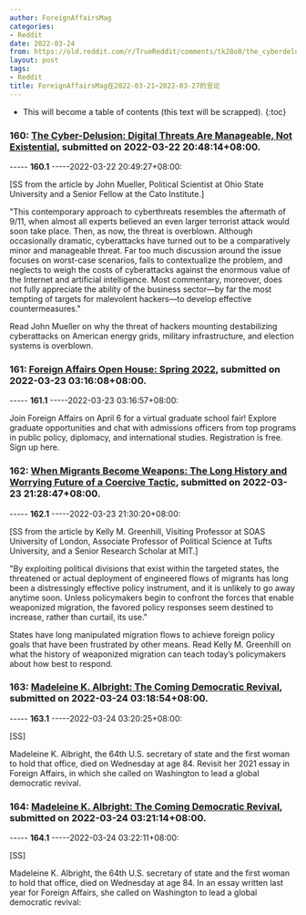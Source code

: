 ```yaml
---
author: ForeignAffairsMag
categories:
- Reddit
date: 2022-03-24
from: https://old.reddit.com/r/TrueReddit/comments/tk28o0/the_cyberdelusion_digital_threats_are_manageable/
layout: post
tags:
- Reddit
title: ForeignAffairsMag在2022-03-21~2022-03-27的言论
---
```


* This will become a table of contents (this text will be scrapped).
{:toc}

### 160: [The Cyber-Delusion: Digital Threats Are Manageable, Not Existential](https://old.reddit.com/r/TrueReddit/comments/tk28o0/the_cyberdelusion_digital_threats_are_manageable/), submitted on 2022-03-22 20:48:14+08:00.

----- __160.1__ -----2022-03-22 20:49:27+08:00:

\[SS from the article by John Mueller, Political Scientist at Ohio State University and a Senior Fellow at the Cato Institute.\]

"This contemporary approach to cyberthreats resembles the aftermath of 9/11, when almost all experts believed an even larger terrorist attack would soon take place. Then, as now, the threat is overblown. Although occasionally dramatic, cyberattacks have turned out to be a comparatively minor and manageable threat. Far too much discussion around the issue focuses on worst-case scenarios, fails to contextualize the problem, and neglects to weigh the costs of cyberattacks against the enormous value of the Internet and artificial intelligence. Most commentary, moreover, does not fully appreciate the ability of the business sector—by far the most tempting of targets for malevolent hackers—to develop effective countermeasures."

Read John Mueller on why the threat of hackers mounting destabilizing cyberattacks on American energy grids, military infrastructure, and election systems is overblown.

### 161: [Foreign Affairs Open House: Spring 2022](https://old.reddit.com/r/u_ForeignAffairsMag/comments/tkao18/foreign_affairs_open_house_spring_2022/), submitted on 2022-03-23 03:16:08+08:00.

----- __161.1__ -----2022-03-23 03:16:57+08:00:

Join Foreign Affairs on April 6 for a virtual graduate school fair! Explore graduate opportunities and chat with admissions officers from top programs in public policy, diplomacy, and international studies. Registration is free. Sign up here.

### 162: [When Migrants Become Weapons: The Long History and Worrying Future of a Coercive Tactic](https://old.reddit.com/r/geopolitics/comments/tktxti/when_migrants_become_weapons_the_long_history_and/), submitted on 2022-03-23 21:28:47+08:00.

----- __162.1__ -----2022-03-23 21:30:20+08:00:

\[SS from the article by Kelly M. Greenhill, Visiting Professor at SOAS University of London, Associate Professor of Political Science at Tufts University, and a Senior Research Scholar at MIT.\]

"By exploiting political divisions that exist within the targeted states, the threatened or actual deployment of engineered flows of migrants has long been a distressingly effective policy instrument, and it is unlikely to go away anytime soon. Unless policymakers begin to confront the forces that enable weaponized migration, the favored policy responses seem destined to increase, rather than curtail, its use."

States have long manipulated migration flows to achieve foreign policy goals that have been frustrated by other means. Read Kelly M. Greenhill on what the history of weaponized migration can teach today’s policymakers about how best to respond.

### 163: [Madeleine K. Albright: The Coming Democratic Revival](https://old.reddit.com/r/geopolitics/comments/tl8wiz/madeleine_k_albright_the_coming_democratic_revival/), submitted on 2022-03-24 03:18:54+08:00.

----- __163.1__ -----2022-03-24 03:20:25+08:00:

\[SS\]

Madeleine K. Albright, the 64th U.S. secretary of state and the first woman to hold that office, died on Wednesday at age 84. Revisit her 2021 essay in Foreign Affairs,  in which she called on Washington to lead a global democratic revival.

### 164: [Madeleine K. Albright: The Coming Democratic Revival](https://old.reddit.com/r/politics/comments/tl8yiu/madeleine_k_albright_the_coming_democratic_revival/), submitted on 2022-03-24 03:21:14+08:00.

----- __164.1__ -----2022-03-24 03:22:11+08:00:

\[SS\]

Madeleine K. Albright, the 64th U.S. secretary of state and the first woman to hold that office, died on Wednesday at age 84. In an essay written last year for Foreign Affairs, she called on Washington to lead a global democratic revival:

